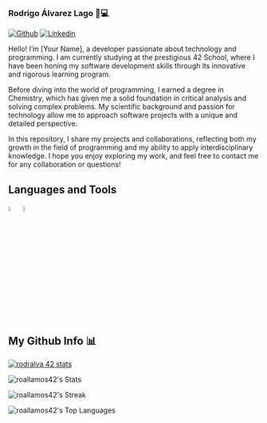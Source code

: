### Rodrigo Álvarez Lago 👋💻
[![Github](https://img.shields.io/badge/-Github-000?style=flat&logo=Github&logoColor=white)](https://github.com/roallamos)
[![Linkedin](https://img.shields.io/badge/-LinkedIn-blue?style=flat&logo=Linkedin&logoColor=white)](https://www.linkedin.com/in/rodrigo-alvarez-lago-b19045247)


Hello! I’m [Your Name], a developer passionate about technology and programming. I am currently studying at the prestigious 42 School, where I have been honing my software development skills through its innovative and rigorous learning program.

Before diving into the world of programming, I earned a degree in Chemistry, which has given me a solid foundation in critical analysis and solving complex problems. My scientific background and passion for technology allow me to approach software projects with a unique and detailed perspective.

In this repository, I share my projects and collaborations, reflecting both my growth in the field of programming and my ability to apply interdisciplinary knowledge. I hope you enjoy exploring my work, and feel free to contact me for any collaboration or questions!


## Languages and Tools

  <code><img width="5%" src="https://github.com/ismaelucky342/ismaelucky342/assets/153450550/e5c556b4-a10b-4681-ae27-2a3ee423bd4f"></code>
  <code><img width="5%" src="https://github.com/ismaelucky342/ismaelucky342/assets/153450550/11de78a9-4965-4545-b83c-9933424e1e84"></code>

   <br /> 
</p>

## My Github Info 📊
[![rodralva 42 stats](https://badge.mediaplus.ma/black/rodralva?1337Badge=off&UM6P=off)](https://github.com/oakoudad/badge42)

![roallamos42's Stats](https://github-readme-stats.vercel.app/api?username=roallamos&theme=tokyonight&show_icons=true&hide_border=false&count_private=true)

![roallamos42's Streak](https://github-readme-streak-stats.herokuapp.com/?user=roallamos&theme=tokyonight&hide_border=false)

![roallamos42's Top Languages](https://github-readme-stats.vercel.app/api/top-langs/?username=roallamos&theme=tokyonight&show_icons=true&hide_border=false&layout=compact)
